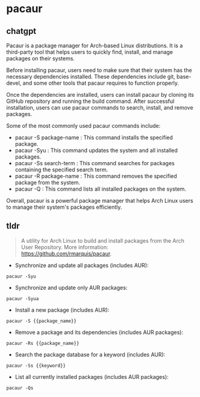 # pacaur 
## chatgpt 
Pacaur is a package manager for Arch-based Linux distributions. It is a third-party tool that helps users to quickly find, install, and manage packages on their systems.

Before installing pacaur, users need to make sure that their system has the necessary dependencies installed. These dependencies include git, base-devel, and some other tools that pacaur requires to function properly.

Once the dependencies are installed, users can install pacaur by cloning its GitHub repository and running the build command. After successful installation, users can use pacaur commands to search, install, and remove packages.

Some of the most commonly used pacaur commands include:

- pacaur -S package-name : This command installs the specified package.
- pacaur -Syu : This command updates the system and all installed packages.
- pacaur -Ss search-term : This command searches for packages containing the specified search term.
- pacaur -R package-name : This command removes the specified package from the system.
- pacaur -Q : This command lists all installed packages on the system.

Overall, pacaur is a powerful package manager that helps Arch Linux users to manage their system's packages efficiently. 

## tldr 
 
> A utility for Arch Linux to build and install packages from the Arch User Repository.
> More information: <https://github.com/rmarquis/pacaur>.

- Synchronize and update all packages (includes AUR):

`pacaur -Syu`

- Synchronize and update only AUR packages:

`pacaur -Syua`

- Install a new package (includes AUR):

`pacaur -S {{package_name}}`

- Remove a package and its dependencies (includes AUR packages):

`pacaur -Rs {{package_name}}`

- Search the package database for a keyword (includes AUR):

`pacaur -Ss {{keyword}}`

- List all currently installed packages (includes AUR packages):

`pacaur -Qs`
